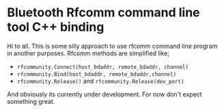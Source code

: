 # Bluetooth Rfcomm command line tool C++ binding

Hi to all. This is some silly approach to use rfcomm command line program in another purposes. 
Rfcomm methods are simplified like;
- `rfcommunity.Connect(host_bdaddr, remote_bdaddr, channel)`
- `rfcommunity.Bind(host_bdaddr, remote_bdaddr,channel)`
- `rfcommunity.Release()` and `rfcommunity.Release(dev_port)`

And obviously its currently under development. For now don't expect something great.
